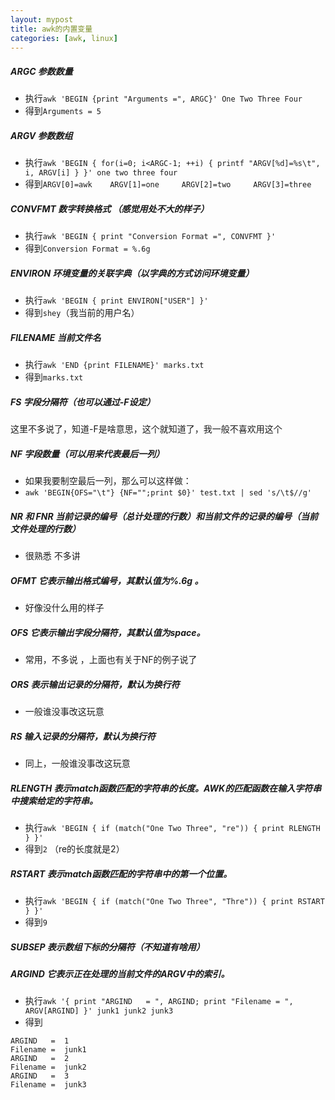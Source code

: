 ```yaml
---
layout: mypost
title: awk的内置变量
categories: [awk, linux]
---
```


##### ARGC 参数数量
* 执行`awk 'BEGIN {print "Arguments =", ARGC}' One Two Three Four`
* 得到`Arguments = 5` 

##### ARGV 参数数组
* 执行`awk 'BEGIN { for(i=0; i<ARGC-1; ++i) { printf "ARGV[%d]=%s\t", i, ARGV[i] } }' one two three four`
* 得到`ARGV[0]=awk	ARGV[1]=one		ARGV[2]=two		ARGV[3]=three`

##### CONVFMT 数字转换格式 （感觉用处不大的样子）
* 执行`awk 'BEGIN { print "Conversion Format =", CONVFMT }'`
* 得到`Conversion Format = %.6g`

##### ENVIRON 环境变量的关联字典（以字典的方式访问环境变量）
* 执行`awk 'BEGIN { print ENVIRON["USER"] }'`
* 得到`shey`（我当前的用户名）

##### FILENAME 当前文件名
* 执行`awk 'END {print FILENAME}' marks.txt`
* 得到`marks.txt`

##### FS 字段分隔符（也可以通过-F设定）
这里不多说了，知道-F是啥意思，这个就知道了，我一般不喜欢用这个

##### NF 字段数量（可以用来代表最后一列）
* 如果我要制空最后一列，那么可以这样做：
* `awk 'BEGIN{OFS="\t"} {NF="";print $0}' test.txt | sed 's/\t$//g'`

##### NR 和 FNR 当前记录的编号（总计处理的行数）和当前文件的记录的编号（当前文件处理的行数）
* 很熟悉 不多讲

##### OFMT 它表示输出格式编号，其默认值为%.6g 。
* 好像没什么用的样子

##### OFS 它表示输出字段分隔符，其默认值为space。 
* 常用，不多说 ，上面也有关于NF的例子说了

##### ORS 表示输出记录的分隔符，默认为换行符
* 一般谁没事改这玩意

##### RS 输入记录的分隔符，默认为换行符
* 同上，一般谁没事改这玩意

##### RLENGTH 表示match函数匹配的字符串的长度。AWK的匹配函数在输入字符串中搜索给定的字符串。
* 执行`awk 'BEGIN { if (match("One Two Three", "re")) { print RLENGTH } }'`
* 得到`2` （re的长度就是2）

##### RSTART 表示match函数匹配的字符串中的第一个位置。
* 执行`awk 'BEGIN { if (match("One Two Three", "Thre")) { print RSTART } }'`
* 得到`9` 

##### SUBSEP 表示数组下标的分隔符（不知道有啥用）

##### ARGIND 它表示正在处理的当前文件的ARGV中的索引。 
* 执行`awk '{ print "ARGIND   = ", ARGIND; print "Filename = ", ARGV[ARGIND] }' junk1 junk2 junk3`
* 得到 
```
ARGIND   =  1
Filename =  junk1
ARGIND   =  2
Filename =  junk2
ARGIND   =  3
Filename =  junk3
```




